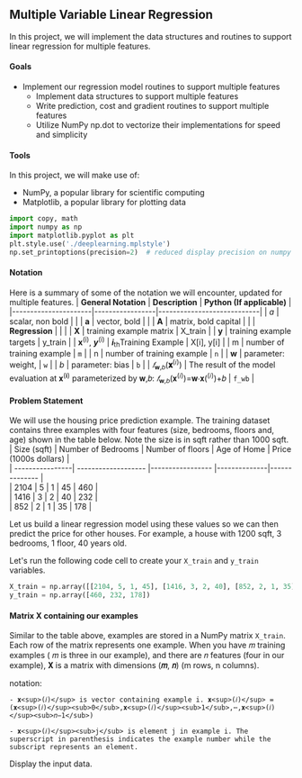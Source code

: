 ## Multiple Variable Linear Regression
In this project, we will implement the data structures and routines to support linear regression for multiple features.
#### Goals
- Implement our regression model routines to support multiple features
    - Implement data structures to support multiple features
    - Write prediction, cost and gradient routines to support multiple features
    - Utilize NumPy np.dot to vectorize their implementations for speed and simplicity
#### Tools
In this project, we will make use of:
- NumPy, a popular library for scientific computing
- Matplotlib, a popular library for plotting data
```python
import copy, math
import numpy as np
import matplotlib.pyplot as plt
plt.style.use('./deeplearning.mplstyle')
np.set_printoptions(precision=2)  # reduced display precision on numpy arrays
```
#### Notation
Here is a summary of some of the notation we will encounter, updated for multiple features.
| **General Notation** | **Description** | **Python (If applicable)** |
|----------------------|-----------------|----------------------------|
| *a* | scalar, non bold | |
| **a** | vector, bold | |
| **A** | matrix, bold capital | |
| **Regression** | | |
| **X** | training example matrix | X_train |
| **y** | training example targets | y_train |
| **x**<sup>(i)</sup>, ***y***<sup>(i)</sup> | ***i***<sub>th</sub>Training Example | X[i], y[i] |
| m | number of training example | `m` |
| n | number of training example | `n` |
| **w** | parameter: weight, | `w` |
| *b* | parameter: bias | `b` |
| *𝑓*<sub>𝐰,𝑏</sub>(**𝐱**<sup>(𝑖)</sup>) | The result of the model evaluation at  𝐱<sup>(𝐢)</sup> parameterized by 𝐰,𝑏: *𝑓*<sub>𝐰,𝑏</sub>(𝐱<sup>(𝑖)</sup>)=𝐰⋅𝐱(<sup>(𝑖)</sup>)+𝑏 | `f_wb` |
#### Problem Statement
We will use the housing price prediction example. The training dataset contains three examples with four features (size, bedrooms, floors and, age) shown in the table below.  Note the size is in sqft rather than 1000 sqft.
| Size (sqft) | Number of Bedrooms  | Number of floors | Age of  Home | Price (1000s dollars)  |   
| ----------------| ------------------- |----------------- |--------------|-------------- |  
| 2104            | 5                   | 1                | 45           | 460           |  
| 1416            | 3                   | 2                | 40           | 232           |  
| 852             | 2                   | 1                | 35           | 178           |  

Let us build a linear regression model using these values so we can then predict the price for other houses. For example, a house with 1200 sqft, 3 bedrooms, 1 floor, 40 years old.  

Let's run the following code cell to create your `X_train` and `y_train` variables.
```python
X_train = np.array([[2104, 5, 1, 45], [1416, 3, 2, 40], [852, 2, 1, 35]])
y_train = np.array([460, 232, 178])
```
#### Matrix X containing our examples
Similar to the table above, examples are stored in a NumPy matrix `X_train`. Each row of the matrix represents one example. When you have 𝑚 training examples ( 𝑚 is three in our example), and there are 𝑛 features (four in our example), 𝐗 is a matrix with dimensions (**𝑚**, **𝑛**) (m rows, n columns).  

notation:

    - 𝐱<sup>(𝑖)</sup> is vector containing example i. 𝐱<sup>(𝑖)</sup> =(𝐱<sup>(𝑖)</sup><sub>0</sub>,𝐱<sup>(𝑖)</sup><sub>1</sub>,⋯,𝐱<sup>(𝑖)</sup><sub>𝑛−1</sub>)
     
    - 𝐱<sup>(𝑖)</sup><sub>j</sub> is element j in example i. The superscript in parenthesis indicates the example number while the subscript represents an element.  

Display the input data.
